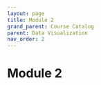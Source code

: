 ```yaml
---
layout: page
title: Module 2
grand_parent: Course Catalog
parent: Data Visualization
nav_order: 2
---
```


# Module 2
